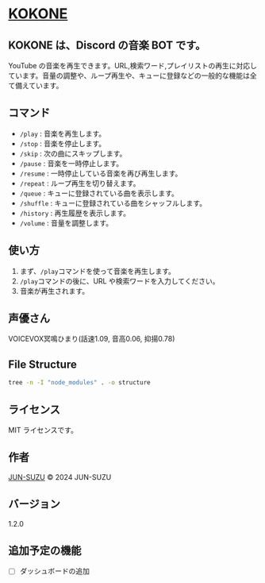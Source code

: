 # [KOKONE](https://kokone.jun-suzu.net)

## KOKONE は、Discord の音楽 BOT です。

YouTube の音楽を再生できます。URL,検索ワード,プレイリストの再生に対応しています。音量の調整や、ループ再生や、キューに登録などの一般的な機能は全て備えています。

## コマンド

- `/play` : 音楽を再生します。
- `/stop` : 音楽を停止します。
- `/skip` : 次の曲にスキップします。
- `/pause` : 音楽を一時停止します。
- `/resume` : 一時停止している音楽を再び再生します。
- `/repeat` : ループ再生を切り替えます。
- `/queue` : キューに登録されている曲を表示します。
- `/shuffle` : キューに登録されている曲をシャッフルします。
- `/history` : 再生履歴を表示します。
- `/volume` : 音量を調整します。

## 使い方

1. まず、`/play`コマンドを使って音楽を再生します。
2. `/play`コマンドの後に、URL や検索ワードを入力してください。
3. 音楽が再生されます。

## 声優さん

VOICEVOX冥鳴ひまり(話速1.09, 音高0.06, 抑揚0.78)

## File Structure

```bash
tree -n -I "node_modules" . -o structure
```

## ライセンス

MIT ライセンスです。

## 作者

[JUN-SUZU](https://jun-suzu.net)
© 2024 JUN-SUZU

## バージョン

1.2.0

## 追加予定の機能

- [ ] ダッシュボードの追加
